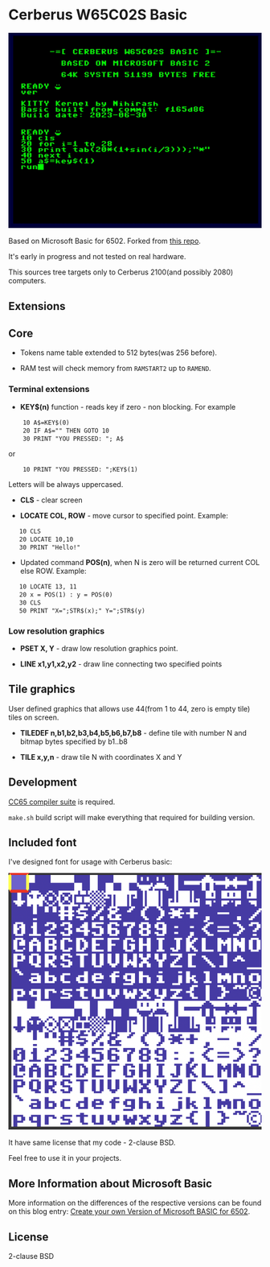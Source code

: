 # Cerberus W65C02S Basic

![Basic screenshot](doc/basic.gif)

Based on Microsoft Basic for 6502. Forked from [this repo](http://github.com/mist64/msbasic).

It's early in progress and not tested on real hardware. 

This sources tree targets only to Cerberus 2100(and possibly 2080) computers. 

## Extensions

## Core

 * Tokens name table extended to 512 bytes(was 256 before).

 * RAM test will check memory from `RAMSTART2` up to `RAMEND`. 

### Terminal extensions

 * **KEY$(n)** function - reads key if zero - non blocking. For example
```
    10 A$=KEY$(0)
    20 IF A$="" THEN GOTO 10
    30 PRINT "YOU PRESSED: "; A$
```
or
```
    10 PRINT "YOU PRESSED: ";KEY$(1)
```

Letters will be always uppercased.

 * **CLS** - clear screen

 * **LOCATE COL, ROW** - move cursor to specified point. Example:

 ```
    10 CLS
    20 LOCATE 10,10
    30 PRINT "Hello!"
 ```
 * Updated command **POS(n)**, when N is zero will be returned current COL else ROW. Example:
 ```
    10 LOCATE 13, 11
    20 x = POS(1) : y = POS(0)
    30 CLS
    50 PRINT "X=";STR$(x);" Y=";STR$(y)
 ```

### Low resolution graphics

 * **PSET X, Y** - draw low resolution graphics point.

 * **LINE x1,y1,x2,y2** - draw line connecting two specified points

## Tile graphics

User defined graphics that allows use 44(from 1 to 44, zero is empty tile) tiles on screen.

 * **TILEDEF n,b1,b2,b3,b4,b5,b6,b7,b8** - define tile with number N and bitmap bytes specified by b1..b8

 * **TILE x,y,n** - draw tile N with coordinates X and Y

## Development

[CC65 compiler suite](https://cc65.github.io) is required.

`make.sh` build script will make everything that required for building version. 

## Included font

I've designed font for usage with Cerberus basic:

![font](doc/capitan.png)

It have same license that my code - 2-clause BSD. 

Feel free to use it in your projects.

## More Information about Microsoft Basic

More information on the differences of the respective versions can be found on this blog entry: [Create your own Version of Microsoft BASIC for 6502](http://www.pagetable.com/?p=46).

## License

2-clause BSD